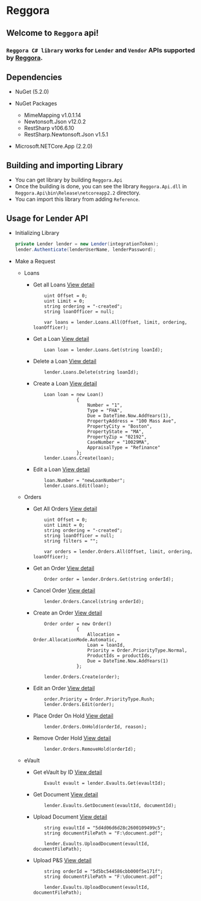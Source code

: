# Reggora

## Welcome to `Reggora` api!
### `Reggora C# library` works for `Lender` and `Vendor` APIs supported by [Reggora](https://sandbox.reggora.io/).

## Dependencies
- NuGet (5.2.0)
- NuGet Packages
 
  - MimeMapping v1.0.1.14
  - Newtonsoft.Json v12.0.2
  - RestSharp v106.6.10
  - RestSharp.Newtonsoft.Json v1.5.1
- Microsoft.NETCore.App (2.2.0)

## Building and importing Library 
 - You can get library by building `Reggora.Api`
 - Once the building is done, you can see the library `Reggora.Api.dll` in `Reggora.Api\bin\Release\netcoreapp2.2` directory.
 - You can import this library from adding `Reference`.

## Usage for Lender API

- Initializing Library
    
    ```c#
    private Lender lender = new Lender(integrationToken);
    lender.Authenticate(lenderUserName, lenderPassword); 
    ```
- Make a Request
    
    - Loans
    
        - Get all Loans
            [View detail](https://sandbox.reggora.io/#get-all-loans)
            ```
                uint Offset = 0;
                uint Limit = 0;
                string ordering = "-created";
                string loanOfficer = null;
          
                var loans = lender.Loans.All(Offset, limit, ordering, loanOfficer);
            ```
        
        - Get a Loan
            [View detail](https://sandbox.reggora.io/#get-loan)
            ```
                Loan loan = lender.Loans.Get(string loanId);
            ```
        
        - Delete a Loan
            [View detail](https://sandbox.reggora.io/#delete-loan)
            ```
                lender.Loans.Delete(string loanId);
            ```
            
        - Create a Loan
            [View detail](https://sandbox.reggora.io/#create-a-loan)
            ```
                Loan loan = new Loan()
                            {
                                Number = "1",
                                Type = "FHA",
                                Due = DateTime.Now.AddYears(1),
                                PropertyAddress = "100 Mass Ave",
                                PropertyCity = "Boston",
                                PropertyState = "MA",
                                PropertyZip = "02192",
                                CaseNumber = "10029MA",
                                AppraisalType = "Refinance"
                            };
                lender.Loans.Create(loan);
            ```
        - Edit a Loan
            [View detail](https://sandbox.reggora.io/#edit-a-loan)
            ```
                loan.Number = "newLoanNumber";
                lender.Loans.Edit(loan);
            ```
      
    - Orders
    
        - Get All Orders
            [View detail](https://sandbox.reggora.io/#get-all-orders)
            ```
                uint Offset = 0;
                uint Limit = 0;
                string ordering = "-created";
                string loanOfficer = null;
                string filters = "";
          
                var orders = lender.Orders.All(Offset, limit, ordering, loanOfficer);
            ```
            
        - Get an Order
            [View detail](https://sandbox.reggora.io/#get-order)
            ```
                Order order = lender.Orders.Get(string orderId);
            ```
          
        - Cancel Order
            [View detail](https://sandbox.reggora.io/#cancel-order)
            ```
                lender.Orders.Cancel(string orderId);
            ```
            
        - Create an Order
            [View detail](https://sandbox.reggora.io/#create-an-order)
            ```
                Order order = new Order()
                            {
                                Allocation = Order.AllocationMode.Automatic,
                                Loan = loanId,
                                Priority = Order.PriorityType.Normal,
                                ProductIds = productIds,
                                Due = DateTime.Now.AddYears(1)
                            };
                
                lender.Orders.Create(order);
            ```
          
        - Edit an Order
            [View detail](https://sandbox.reggora.io/#edit-an-order)
            ```
                order.Priority = Order.PriorityType.Rush;
                lender.Orders.Edit(order);
            ```
            
        - Place Order On Hold
            [View detail](https://sandbox.reggora.io/#place-order-on-hold)
            ```
                lender.Orders.OnHold(orderId, reason);
            ```
          
        - Remove Order Hold
            [View detail](https://sandbox.reggora.io/#remove-order-hold)
            ```
                lender.Orders.RemoveHold(orderId);
            ```
          
    - eVault
    
        - Get eVault by ID
            [View detail](https://sandbox.reggora.io/#get-evault-by-id)
            ```
                Evault evault = lender.Evaults.Get(evaultId);
            ```
        
        - Get Document
            [View detail](https://sandbox.reggora.io/#get-document)
            ```
                lender.Evaults.GetDocument(evaultId, documentId);
            ```
          
        - Upload Document
            [View detail](https://sandbox.reggora.io/#upload-document)
            ```
                string evaultId = "5d4d06d6d28c2600109499c5";
                string documentFilePath = "F:\document.pdf";
                
                lender.Evaults.UploadDocument(evaultId, documentFilePath);
            ```
        
        - Upload P&S
            [View detail](https://sandbox.reggora.io/#upload-p-amp-s)
            ```
                string orderId = "5d5bc544586cbb000f5e171f";
                string documentFilePath = "F:\document.pdf";
                
                lender.Evaults.UploadDocument(evaultId, documentFilePath);
            ```  
                